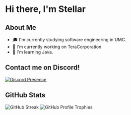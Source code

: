 # Hi there, I'm Stellar

## About Me

- 🎓 I'm currently studying software engineering in UMC.
- 🔭 I'm currently working on TeraCorporation.
- 🌱 I'm learning Java.

## Contact me on Discord!

[![Discord Presence](https://lanyard.cnrad.dev/api/256800447891767296)](https://discord.com/users/256800447891767296)

## GitHub Stats

![GitHub Streak](https://github-readme-streak-stats.herokuapp.com?user=Omegamoney&theme=dark&hide_border=true)
![GitHub Profile Trophies](https://github-profile-trophy.vercel.app/?username=Omegamoney&theme=onedark&margin-w=15&margin-h=15&column=7)
